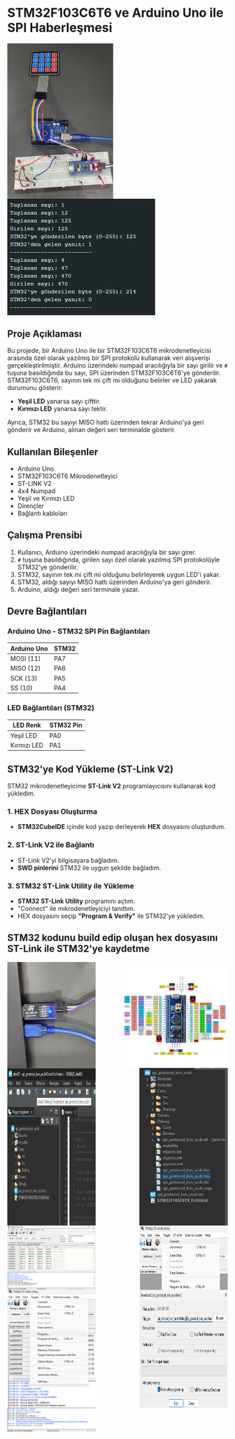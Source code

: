 # STM32F103C6T6 ve Arduino Uno ile SPI Haberleşmesi
<div style="display: flex; flex-wrap: wrap; justify-content: space-between;">
    <img src="screenshoot/spi_prootcol.jpg" alt="SPI Protocol" width="48%">
    <img src="screenshoot/uno_terminal.png" alt="Uno Terminal">
</div>

## Proje Açıklaması
Bu projede, bir Arduino Uno ile bir STM32F103C6T6 mikrodenetleyicisi arasında özel olarak yazılmış bir SPI protokolü kullanarak veri alışverişi gerçekleştirilmiştir. Arduino üzerindeki numpad aracılığıyla bir sayı girilir ve `#` tuşuna basıldığında bu sayı, SPI üzerinden STM32F103C6T6'ye gönderilir. STM32F103C6T6, sayının tek mi çift mi olduğunu belirler ve LED yakarak durumunu gösterir:

- **Yeşil LED** yanarsa sayı çifttir.
- **Kırmızı LED** yanarsa sayı tektir.

Ayrıca, STM32 bu sayıyı MISO hattı üzerinden tekrar Arduino'ya geri gönderir ve Arduino, alınan değeri seri terminalde gösterir.

## Kullanılan Bileşenler
- Arduino Uno
- STM32F103C6T6 Mikrodenetleyici
- ST-LINK V2
- 4x4 Numpad
- Yeşil ve Kırmızı LED
- Dirençler
- Bağlantı kabloları

## Çalışma Prensibi
1. Kullanıcı, Arduino üzerindeki numpad aracılığıyla bir sayı girer.
2. `#` tuşuna basıldığında, girilen sayı özel olarak yazılmış SPI protokolüyle STM32'ye gönderilir.
3. STM32, sayının tek mi çift mi olduğunu belirleyerek uygun LED'i yakar.
4. STM32, aldığı sayıyı MISO hattı üzerinden Arduino'ya geri gönderir.
5. Arduino, aldığı değeri seri terminale yazar.

## Devre Bağlantıları
### **Arduino Uno - STM32 SPI Pin Bağlantıları**
| Arduino Uno | STM32 |
|------------|-------|
| MOSI (11)  | PA7   |
| MISO (12)  | PA6   |
| SCK (13)   | PA5   |
| SS (10)    | PA4   |

### **LED Bağlantıları (STM32)**

| LED Renk  | STM32 Pin |
|-----------|----------|
| Yeşil LED | PA0      |
| Kırmızı LED | PA1    |

## STM32'ye Kod Yükleme (ST-Link V2)

STM32 mikrodenetleyicime **ST-Link V2** programlayıcısını kullanarak kod yükledim. 

### 1. HEX Dosyası Oluşturma  
- **STM32CubeIDE** içinde kod yazıp derleyerek **HEX** dosyasını oluşturdum.  

### 2. ST-Link V2 ile Bağlantı  
- ST-Link V2'yi bilgisayara bağladım.  
- **SWD pinlerini** STM32 ile uygun şekilde bağladım.  

### 3. STM32 ST-Link Utility ile Yükleme  
- **STM32 ST-Link Utility** programını açtım.  
- "Connect" ile mikrodenetleyiciyi tanıttım.  
- HEX dosyasını seçip **"Program & Verify"** ile STM32'ye yükledim.  

## STM32 kodunu build edip oluşan hex dosyasını  ST-Link ile STM32'ye kaydetme

<div style="display: flex; flex-wrap: wrap; justify-content: space-between;">
    <img src="screenshoot/stlink_usb.jpg" alt="ST-Link" width="40%">
    <img src="screenshoot/STM32F103C6T6.webp" alt="STM32F103C6T6" width="48%">
    <img src="screenshoot/stm32_build.png" alt="build" class="responsive-img">
    <img src="screenshoot/stm32_hex.png" alt="hex" class="responsive-img">
    <img src="screenshoot/utility.png" alt="STM32 Utility" class="responsive-img">
    <img src="screenshoot/utility_connect.png" alt="utility connect" class="responsive-img">
    <img src="screenshoot/utility_program.png" alt="utility program" class="responsive-img">
    <img src="screenshoot/utility_path.png" alt="utility path" class="responsive-img">
    <img src="screenshoot/utility_succesfull.png" alt="utility succesfull" class="responsive-img">
</div>

<style>
    .responsive-img {
        width: 40%;
    }

    @media (max-width: 600px) {
        .responsive-img {
            width: 100%;
        }
    }
</style>

